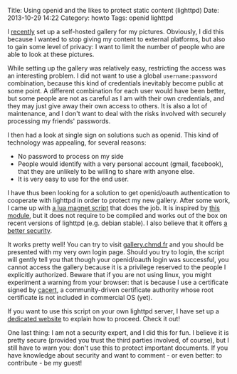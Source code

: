 Title: Using openid and the likes to protect static content (lighttpd)
Date: 2013-10-29 14:22
Category: howto
Tags: openid lighttpd

I [recently](http://blog.chmd.fr/sigal-a-static-gallery-generator.html)
set up a self-hosted gallery for my pictures. Obviously, I did this
because I wanted to stop giving my content to external platforms, but also
to gain some level of privacy: I want to limit the number of people who
are able to look at these pictures.

While setting up the gallery was relatively easy, restricting the access
was an interesting problem. I did not want to use a global
`username:password` combination, because this kind of credentials
inevitably become public at some point. A different combination for each
user would have been better, but some people are not as careful as I am
with their own credentials, and they may just give away their own access
to others. It is also a lot of maintenance, and I don't want to deal with
the risks involved with securely processing my friends' passwords.

I then had a look at single sign on solutions such as openid. This kind of
technology was appealing, for several reasons:

- No password to process on my side
- People would identify with a very personal account (gmail, facebook),
  that they are unlikely to be willing to share with anyone else.
- It is very easy to use for the end user.

I have thus been looking for a solution to get openid/oauth authentication
to cooperate with lighttpd in order to protect my new gallery. After some
work, I came up with [a lua magnet
script](https://git.chmd.fr/?p=lighttpd-external-auth;a=blob_plain;f=external-auth.lua)
that does the job. It is inspired by [this
module](https://github.com/tai/mod-auth-ticket-for-lighttpd), but it does
not require to be compiled and works out of the box on recent versions of
lighttpd (e.g.  debian stable). I also believe that it offers [a better
security](https://github.com/tai/mod-auth-ticket-for-lighttpd/issues/4).

It works pretty well! You can try to visit
[gallery.chmd.fr](https://gallery.chmd.fr)  and you should be presented
with my very own login page. Should you try to login, the script will
gently tell you that though your openid/oauth login was successful, you
cannot access the gallery because it is a privilege reserved to the people
I explicitly authorized. Beware that if you are not using linux, you might
experiment a warning from your browser: that is because I use a
certificate signed by [cacert](http://www.cacert.org/), a community-driven
certificate authority whose root certificate is not included in commercial
OS (yet).

If you want to use this script on your own lighttpd server, I have set up
a [dedicated website](http://lighttpd-external-auth.chmd.fr/) to explain
how to proceed. Check it out!

One last thing: I am not a security expert, and I did this for fun. I
believe it is pretty secure (provided you trust the third parties
involved, of course), but I still have to warn you: don't use this to
protect important documents. If you have knowledge about security and want
to comment - or even better: to contribute - be my guest!

